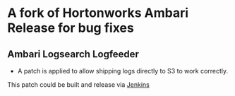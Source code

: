 # A fork of Hortonworks Ambari Release for bug fixes

## Ambari Logsearch Logfeeder

* A patch is applied to allow shipping logs directly to S3 to work correctly.

This patch could be built and release via [Jenkins](https://jenkins.nexus.bazaarvoice.com/view/Magpie/job/magpie/job/ambari/job/ambari-log-feeder-build/)
